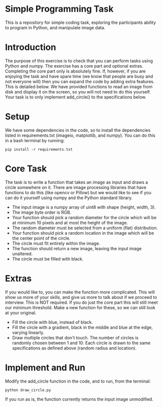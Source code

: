 # Simple Programming Task
This is a repository for simple coding task, exploring the participants ability to program in Python, and manipulate image data.

# Introduction 
The purpose of this exercise is to check that you can perform tasks using Python and numpy. The exercise has a core part and optional extras.
Completing the core part only is absolutely fine. If, however, if you are enjoying the task and have spare time (we know that people are busy and not
everyone will) then you can expand the code by adding extra features. This is detailed below. We have provided functions to read an image from disk and display it on the screen, so you will not need to do this yourself. Your task is to only implement add_circle() to the specifications below.

# Setup 
We have some dependencies in the code, so to install the dependencies listed in requirements.txt (imageio, matplotlib, and numpy).
You can do this in a bash terminal by running:
```
pip install -r requirements.txt
```

# Core Task 
The task is to write a function that takes an image as input and draws a circle somewhere on it. There are image processing libraries that have functions to do this (like opencv or Pillow) but we would like to see if you can do it yourself using numpy and the Python standard library.
- The input image is a numpy array of uint8 with shape (height, width, 3).
- The image byte order is RGB.
- Your function should pick a random diameter for the circle which will be at minimum 10 pixels and at most the height of the image.
- The random diameter must be selected from a uniform (flat) distribution.
- Your function should pick a random location in the image which will be the center point of the circle.
- The circle must fit entirely within the image.
- The function should return a new image, leaving the input image unaltered.
- The circle must be filled with black.

# Extras 
If you would like to, you can make the function more complicated. This will show us more of your skills, and give us more to talk about if we proceed to interview. This is NOT required. If you do just the core part this will still meet our minimum threshold.
Make a new function for these, so we can still look at your original.
- Fill the circle with blue, instead of black.
- Fill the circle with a gradient, black in the middle and blue at the edge, varying linearly.
- Draw multiple circles that don't touch. The number of circles is randomly chosen between 1 and 10. Each circle is drawn to the same specifications as defined above (random radius and location).

# Implement and Run
Modify the add_circle function in the code, and to run, from the terminal:
```
python draw_circle.py
```
If you run as is, the function currently returns the input image unmodified.
